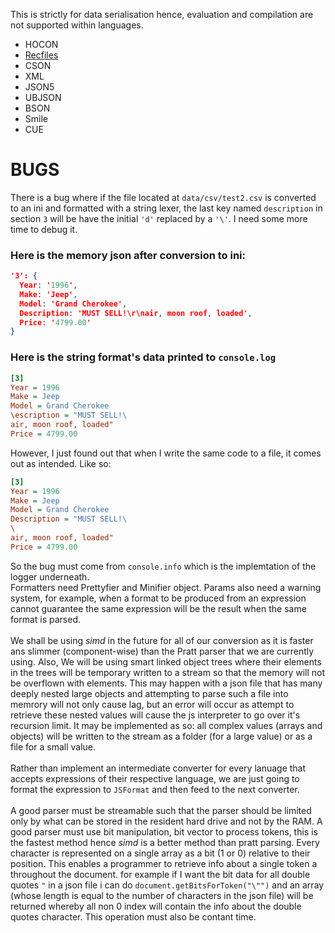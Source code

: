 This is strictly for data serialisation hence, evaluation and compilation are not supported within languages.
- HOCON
- [Recfiles](https://www.gnu.org/software/recutils/manual/The-Rec-Format.html)
- CSON
- XML
- JSON5
- UBJSON
- BSON
- Smile
- CUE

# BUGS
There is a bug where if the file located at `data/csv/test2.csv` is converted to an ini and formatted with a string lexer, the last key named `description` in section `3` will be have the initial `'d'` replaced by a `'\'`. I need some more time to debug it.
### Here is the memory json after conversion to ini:
```json
'3': {
  Year: '1996',
  Make: 'Jeep',
  Model: 'Grand Cherokee',
  Description: 'MUST SELL!\r\nair, moon roof, loaded',
  Price: '4799.00'
}
```
### Here is the string format's data printed to `console.log`
```ini
[3]
Year = 1996
Make = Jeep
Model = Grand Cherokee
\escription = "MUST SELL!\
air, moon roof, loaded"
Price = 4799.00
```
However, I just found out that when I write the same code to a file, it comes out as intended. Like so:
```ini
[3]
Year = 1996
Make = Jeep
Model = Grand Cherokee
Description = "MUST SELL!\
\
air, moon roof, loaded"
Price = 4799.00
```
So the bug must come from `console.info` which is the implemtation of the logger underneath.
\
Formatters need Prettyfier and Minifier object. Params also need a warning system, for example, when a format to be produced from an expression cannot guarantee the same expression will be the result when the same format is parsed. \
\
We shall be using *simd* in the future for all of our conversion as it is faster ans slimmer (component-wise) than the Pratt parser that we are currently using. Also, We will be using smart linked object trees where their elements in the trees will be temporary written to a stream so that the memory will not be overflown with elements. This may happen with a json file that has many deeply nested large objects and attempting to parse such a file into memrory will not only cause lag, but an error will occur as attempt to retrieve these nested values will cause the js interpreter to go over it's recursion limit. It may be implemented as so: all complex values (arrays and objects) will be written to the stream as a folder (for a large value) or as a file for a small value. \
\
Rather than implement an intermediate converter for every lanuage that accepts expressions of their respective language, we are just going to format the expression to `JSFormat` and then feed to the next converter. \
\
A good parser must be streamable such that the parser should be limited only by what can be stored in the resident hard drive and not by the RAM. A good parser must use bit manipulation, bit vector to process tokens, this is the fastest method hence *simd* is a better method than pratt parsing. Every character is represented on a single array as a bit (1 or 0) relative to their position. This enables a programmer to retrieve info about a single token a throughout the document. for example if I want the bit data for all double quotes `"` in a json file i can do `document.getBitsForToken("\"")` and an array (whose length is equal to the number of characters in the json file) will be returned whereby all non 0 index will contain the info about the double quotes character. This operation must also be contant time.



